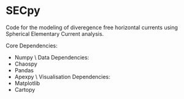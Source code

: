 # SECpy
Code for the modeling of diveregence free horizontal currents using Spherical Elementary Current analysis.

Core Dependencies:
- Numpy 
\\
Data Dependencies:
- Chaospy
- Pandas
- Apexpy 
\\
Visualisation Dependencies:
- Matplotlib
- Cartopy
